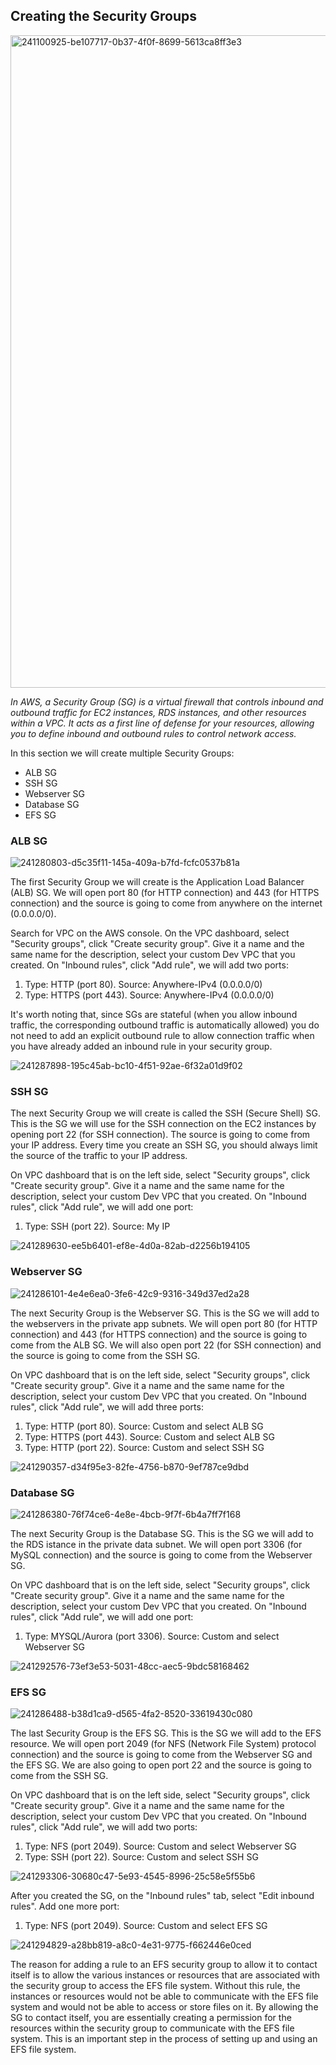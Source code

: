 ## Creating the Security Groups

<img width="1044" alt="241100925-be107717-0b37-4f0f-8699-5613ca8ff3e3" src="https://github.com/leorickli/wordpress-aws/assets/106999054/faf280c5-436b-405c-9c94-bb4e988ca9d1">

*In AWS, a Security Group (SG) is a virtual firewall that controls inbound and outbound traffic for EC2 instances, RDS instances, and other resources within a VPC. It acts as a first line of defense for your resources, allowing you to define inbound and outbound rules to control network access.*

In this section we will create multiple Security Groups:

- ALB SG
- SSH SG
- Webserver SG
- Database SG
- EFS SG

### ALB SG

![241280803-d5c35f11-145a-409a-b7fd-fcfc0537b81a](https://github.com/leorickli/wordpress-aws/assets/106999054/d89540fd-99d0-48c9-ad79-303b9cfbd7f5)

The first Security Group we will create is the Application Load Balancer (ALB) SG. We will open port 80 (for HTTP connection) and 443 (for HTTPS connection) and the source is going to come from anywhere on the internet (0.0.0.0/0).

Search for VPC on the AWS console. On the VPC dashboard, select "Security groups", click "Create security group". Give it a name and the same name for the description, select your custom Dev VPC that you created. On "Inbound rules", click "Add rule", we will add two ports:

1. Type: HTTP (port 80). Source: Anywhere-IPv4 (0.0.0.0/0)
2. Type: HTTPS (port 443). Source: Anywhere-IPv4 (0.0.0.0/0)

It's worth noting that, since SGs are stateful (when you allow inbound traffic, the corresponding outbound traffic is automatically allowed) you do not need to add an explicit outbound rule to allow connection traffic when you have already added an inbound rule in your security group.

![241287898-195c45ab-bc10-4f51-92ae-6f32a01d9f02](https://github.com/leorickli/wordpress-aws/assets/106999054/bdaa95a0-fc4b-46fd-adab-72a790154230)

### SSH SG

The next Security Group we will create is called the SSH (Secure Shell) SG. This is the SG we will use for the SSH connection on the EC2 instances by opening port 22 (for SSH connection). The source is going to come from your IP address. Every time you create an SSH SG, you should always limit the source of the traffic to your IP address.

On VPC dashboard that is on the left side, select "Security groups", click "Create security group". Give it a name and the same name for the description, select your custom Dev VPC that you created. On "Inbound rules", click "Add rule", we will add one port:

1. Type: SSH (port 22). Source: My IP

![241289630-ee5b6401-ef8e-4d0a-82ab-d2256b194105](https://github.com/leorickli/wordpress-aws/assets/106999054/2c8c5a5e-cea8-4ca5-bf72-262df903b11c)

### Webserver SG

![241286101-4e4e6ea0-3fe6-42c9-9316-349d37ed2a28](https://github.com/leorickli/wordpress-aws/assets/106999054/60bc8e78-88e3-422b-ae42-1c6578448974)

The next Security Group is the Webserver SG. This is the SG we will add to the webservers in the private app subnets. We will open port 80 (for HTTP connection) and 443 (for HTTPS connection) and the source is going to come from the ALB SG. We will also open port 22 (for SSH connection) and the source is going to come from the SSH SG.

On VPC dashboard that is on the left side, select "Security groups", click "Create security group". Give it a name and the same name for the description, select your custom Dev VPC that you created. On "Inbound rules", click "Add rule", we will add three ports:

1. Type: HTTP (port 80). Source: Custom and select ALB SG
2. Type: HTTPS (port 443). Source: Custom and select ALB SG
3. Type: HTTP (port 22). Source: Custom and select SSH SG

![241290357-d34f95e3-82fe-4756-b870-9ef787ce9dbd](https://github.com/leorickli/wordpress-aws/assets/106999054/1c21e83e-97f9-44f2-b246-81e9d1124bcc)

### Database SG

![241286380-76f74ce6-4e8e-4bcb-9f7f-6b4a7ff7f168](https://github.com/leorickli/wordpress-aws/assets/106999054/84f88b29-251d-4293-815a-ae3aa85631b7)

The next Security Group is the Database SG. This is the SG we will add to the RDS istance in the private data subnet. We will open port 3306 (for MySQL connection) and the source is going to come from the Webserver SG.

On VPC dashboard that is on the left side, select "Security groups", click "Create security group". Give it a name and the same name for the description, select your custom Dev VPC that you created. On "Inbound rules", click "Add rule", we will add one port:

1. Type: MYSQL/Aurora (port 3306). Source: Custom and select Webserver SG

![241292576-73ef3e53-5031-48cc-aec5-9bdc58168462](https://github.com/leorickli/wordpress-aws/assets/106999054/405862fc-4996-40fe-8d65-43fccb9c1faf)

### EFS SG

![241286488-b38d1ca9-d565-4fa2-8520-33619430c080](https://github.com/leorickli/wordpress-aws/assets/106999054/6c92383a-9a0d-4255-b306-a5005c188c36)

The last Security Group is the EFS SG. This is the SG we will add to the EFS resource. We will open port 2049 (for NFS (Network File System) protocol connection) and the source is going to come from the Webserver SG and the EFS SG. We are also going to open port 22 and the source is going to come from the SSH SG.

On VPC dashboard that is on the left side, select "Security groups", click "Create security group". Give it a name and the same name for the description, select your custom Dev VPC that you created. On "Inbound rules", click "Add rule", we will add two ports:

1. Type: NFS (port 2049). Source: Custom and select Webserver SG
2. Type: SSH (port 22). Source: Custom and select SSH SG

![241293306-30680c47-5e93-4545-8996-25c58e5f55b6](https://github.com/leorickli/wordpress-aws/assets/106999054/3a36d1dd-930f-4606-b8af-065795b6bbfd)

After you created the SG, on the "Inbound rules" tab, select "Edit inbound rules". Add one more port:

1. Type: NFS (port 2049). Source: Custom and select EFS SG

![241294829-a28bb819-a8c0-4e31-9775-f662446e0ced](https://github.com/leorickli/wordpress-aws/assets/106999054/ceba92e5-44c0-4958-8bc4-840605ecbbb5)

The reason for adding a rule to an EFS security group to allow it to contact itself is to allow the various instances or resources that are associated with the security group to access the EFS file system. Without this rule, the instances or resources would not be able to communicate with the EFS file system and would not be able to access or store files on it. By allowing the SG to contact itself, you are essentially creating a permission for the resources within the security group to communicate with the EFS file system. This is an important step in the process of setting up and using an EFS file system.

